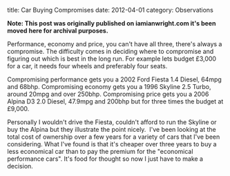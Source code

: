 title: Car Buying Compromises
date: 2012-04-01
category: Observations

**Note: This post was originally published on iamianwright.com it's been moved here for archival purposes.**

Performance, economy and price, you can't have all three, there's always a compromise. The difficulty comes in deciding where to compromise and figuring out which is best in the long run. For example lets budget £3,000 for a car, it needs four wheels and preferably four seats.

Compromising performance gets you a 2002 Ford Fiesta 1.4 Diesel, 64mpg and 68bhp. Compromising economy gets you a 1996 Skyline 2.5 Turbo, around 20mpg and over 250bhp. Compromising price gets you a 2006 Alpina D3 2.0 Diesel, 47.9mpg and 200bhp but for three times the budget at £9,000.

Personally I wouldn't drive the Fiesta, couldn't afford to run the Skyline or buy the Alpina but they illustrate the point nicely.  I've been looking at the total cost of ownership over a few years for a variety of cars that I've been considering. What I've found is that it's cheaper over three years to buy a less economical car than to pay the premium for the "economical performance cars". It's food for thought so now I just have to make a decision.
